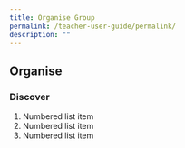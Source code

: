 ```yaml
---
title: Organise Group
permalink: /teacher-user-guide/permalink/
description: ""
---
```

<h2>Organise</h2>

<h3>Discover</h3>

1. Numbered list item
2. Numbered list item
3. Numbered list item